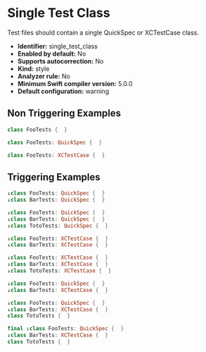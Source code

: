 # Single Test Class

Test files should contain a single QuickSpec or XCTestCase class.

* **Identifier:** single_test_class
* **Enabled by default:** No
* **Supports autocorrection:** No
* **Kind:** style
* **Analyzer rule:** No
* **Minimum Swift compiler version:** 5.0.0
* **Default configuration:** warning

## Non Triggering Examples

```swift
class FooTests {  }

```

```swift
class FooTests: QuickSpec {  }

```

```swift
class FooTests: XCTestCase {  }

```

## Triggering Examples

```swift
↓class FooTests: QuickSpec {  }
↓class BarTests: QuickSpec {  }
```

```swift
↓class FooTests: QuickSpec {  }
↓class BarTests: QuickSpec {  }
↓class TotoTests: QuickSpec {  }
```

```swift
↓class FooTests: XCTestCase {  }
↓class BarTests: XCTestCase {  }
```

```swift
↓class FooTests: XCTestCase {  }
↓class BarTests: XCTestCase {  }
↓class TotoTests: XCTestCase {  }
```

```swift
↓class FooTests: QuickSpec {  }
↓class BarTests: XCTestCase {  }
```

```swift
↓class FooTests: QuickSpec {  }
↓class BarTests: XCTestCase {  }
class TotoTests {  }
```

```swift
final ↓class FooTests: QuickSpec {  }
↓class BarTests: XCTestCase {  }
class TotoTests {  }
```